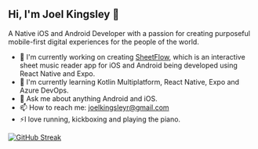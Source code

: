## Hi, I'm Joel Kingsley 👋

<!--
**joelkingsley/joelkingsley** is a ✨ _special_ ✨ repository because its `README.md` (this file) appears on your GitHub profile.

Here are some ideas to get you started:

- 🔭 I’m currently working on ...
- 🌱 I’m currently learning ...
- 👯 I’m looking to collaborate on ...
- 🤔 I’m looking for help with ...
- 💬 Ask me about ...
- 📫 How to reach me: ...
- 😄 Pronouns: ...
- ⚡ Fun fact: ...
-->

A Native iOS and Android Developer with a passion for creating purposeful mobile-first digital experiences for the people of the world.
- 🔭 I'm currently working on creating [SheetFlow](https://github.com/joelkingsley/sheet-flow), which is an interactive sheet music reader app for iOS and Android being developed using React Native and Expo.
- 🌱 I'm currently learning Kotlin Multiplatform, React Native, Expo and Azure DevOps.
- 💬 Ask me about anything Android and iOS.
- 📫 How to reach me: joelkingsleyr@gmail.com
- ⚡I love running, kickboxing and playing the piano.

[![GitHub Streak](https://github-readme-streak-stats-theta-red.vercel.app?user=joelkingsley)](https://git.io/streak-stats)
